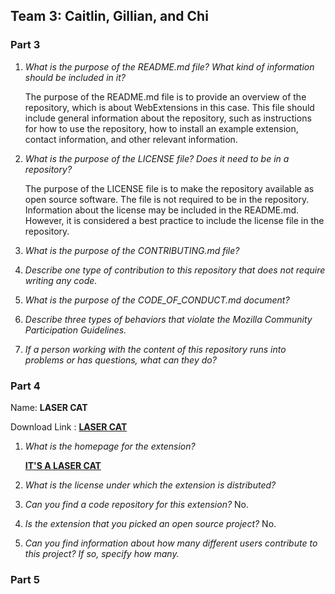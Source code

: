 ## Team 3: Caitlin, Gillian, and Chi

### Part 3

1. *What is the purpose of the README.md file? What kind of information should be included in it?*

    The purpose of the README.md file is to provide an overview of the repository, which is about WebExtensions in this case. This file should include general information about the repository, such as instructions for how to use the repository, how to install an example extension, contact information, and other relevant information.

2. *What is the purpose of the LICENSE file? Does it need to be in a repository?*

    The purpose of the LICENSE file is to make the repository available as open source software. The file is not required to be in the repository. Information about the license may be included in the README.md. However, it is considered a best practice to include the license file in the repository.

3. *What is the purpose of the CONTRIBUTING.md file?*


4. *Describe one type of contribution to this repository that does not require writing any code.*


5. *What is the purpose of the CODE_OF_CONDUCT.md document?*


6. *Describe three types of behaviors that violate the Mozilla Community Participation Guidelines.*


7. *If a person working with the content of this repository runs into problems or has questions, what can they do?*




### Part 4

Name: __LASER CAT__

Download Link : __[LASER CAT](https://addons.mozilla.org/en-US/firefox/addon/the-laser-cat/?src=search)__  

1. *What is the homepage for the extension?*
   
   __[IT'S A LASER CAT](https://www.benpurdy.com/laser-cat)__

2. *What is the license under which the extension is distributed?*


3. *Can you find a code repository for this extension?*
    No.

4. *Is the extension that you picked an open source project?*
    No.

5. *Can you find information about how many different users contribute to this project? If so, specify how many.*


### Part 5

